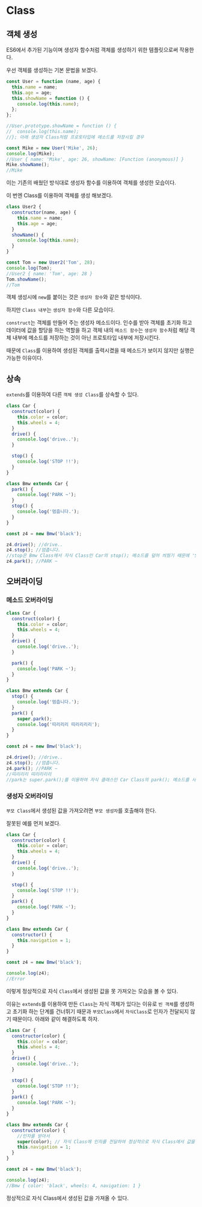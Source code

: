 # Class

## 객체 생성

ES6에서 추가된 기능이며 생성자 함수처럼 객체를 생성하기 위한 템플릿으로써 작용한다.

우선 객체를 생성하는 기본 문법을 보겠다.

```javascript
const User = function (name, age) {
  this.name = name;
  this.age = age;
  this.showName = function () {
    console.log(this.name);
  };
};

//User.prototype.showName = function () {
//  console.log(this.name);
//}; 아래 생성자 Class처럼 프로토타입에 메소드를 저장시킬 경우

const Mike = new User('Mike', 26);
console.log(Mike);
//User { name: 'Mike', age: 26, showName: [Function (anonymous)] }
Mike.showName();
//Mike
```

이는 기존의 배웠던 방식대로 생성자 함수를 이용하여 객체를 생성한 모습이다.

이 번엔 Class를 이용하여 객체를 생성 해보겠다.

```javascript
class User2 {
  constructor(name, age) {
    this.name = name;
    this.age = age;
  }
  showName() {
    console.log(this.name);
  }
}

const Tom = new User2('Tom', 28);
console.log(Tom);
//User2 { name: 'Tom', age: 28 }
Tom.showName();
//Tom
```

객체 생성시에 `new`를 붙이는 것은 `생성자 함수`와 같은 방식이다.

하지만 `Class 내부`는 `생성자 함수`와 다른 모습이다.

`construct`는 객체를 만들어 주는 생성자 메소드이다.
인수를 받아 객체를 초기화 하고 데이터에 값을 할당을 하는 역할을 하고 객체 내의 `메소드 함수`는 `생성자 함수`처럼 해당 객체 내부에 메소드를 저장하는 것이 아닌 프로토타입 내부에 저장시킨다.

때문에 `Class`를 이용하여 생성된 객체를 출력시켰을 때 메소드가 보이지 않지만 실행은 가능한 이유이다.

## 상속

`extends`를 이용하여 다른 `객체 생성 Class`를 상속할 수 있다.

```javascript
class Car {
  construct(color) {
    this.color = color;
    this.wheels = 4;
  }
  drive() {
    console.log('drive..');
  }

  stop() {
    console.log('STOP !!');
  }
}

class Bmw extends Car {
  park() {
    console.log('PARK ~');
  }
  stop() {
    console.log('멈춥니다.');
  }
}

const z4 = new Bmw('black');

z4.drive(); //drive..
z4.stop(); //멈춥니다.
//stop은 Bmw Class에서 자식 Class인 Car의 stop(); 메소드를 덮어 씌웠기 때문에 'STOP !!'이 아닌 '멈춥니다.'가 출력된다.
z4.park(); //PARK ~
```

## 오버라이딩

### 메소드 오버라이딩

```javascript
class Car {
  construct(color) {
    this.color = color;
    this.wheels = 4;
  }
  drive() {
    console.log('drive..');
  }

  park() {
    console.log('PARK ~');
  }
}

class Bmw extends Car {
  stop() {
    console.log('멈춥니다.');
  }
  park() {
    super.park();
    console.log('띠리리리 띠리리리리');
  }
}

const z4 = new Bmw('black');

z4.drive(); //drive..
z4.stop(); //멈춥니다.
z4.park(); //PARK ~
//띠리리리 띠리리리리
//park는 super.park();를 이용하여 자식 클래스인 Car Class의 park(); 메소드를 사용하고 그 다음 console.log로 워딩을 출력한다.
```

### 생성자 오버라이딩

`부모 Class`에서 생성된 값을 가져오려면 `부모 생성자`를 호출해야 한다.

잘못된 예를 먼저 보겠다.

```javascript
class Car {
  constructor(color) {
    this.color = color;
    this.wheels = 4;
  }
  drive() {
    console.log('drive..');
  }

  stop() {
    console.log('STOP !!');
  }
  park() {
    console.log('PARK ~');
  }
}

class Bmw extends Car {
  constructor() {
    this.navigation = 1;
  }
}

const z4 = new Bmw('black');

console.log(z4);
//Error
```

이렇게 정상적으로 자식 `Class`에서 생성된 값을 못 가져오는 모습을 볼 수 있다.

이유는 `extends`를 이용하여 만든 `Class`는 자식 객체가 있다는 이유로 `빈 객체`를 생성하고 초기화 하는 단계를 건너뛰기 때문과 `부모Class`에서 `자식Class`로 인자가 전달되지 않기 때문이다.
아래와 같이 해결하도록 하자.

```javascript
class Car {
  constructor(color) {
    this.color = color;
    this.wheels = 4;
  }
  drive() {
    console.log('drive..');
  }

  stop() {
    console.log('STOP !!');
  }
  park() {
    console.log('PARK ~');
  }
}

class Bmw extends Car {
  constructor(color) {
    //인자를 받아서
    super(color); // 자식 Class에 인자를 전달하여 정상적으로 자식 Class에서 값을 생성할 수 있도록 함.
    this.navigation = 1;
  }
}

const z4 = new Bmw('black');

console.log(z4);
//Bmw { color: 'black', wheels: 4, navigation: 1 }
```

정상적으로 자식 Class에서 생성된 값을 가져올 수 있다.
